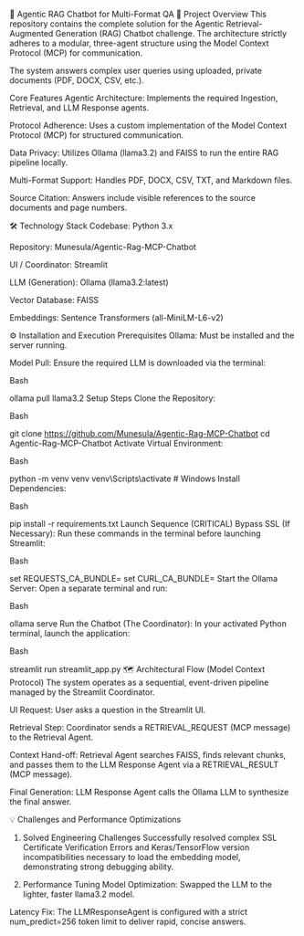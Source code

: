 🤖 Agentic RAG Chatbot for Multi-Format QA
🚀 Project Overview
This repository contains the complete solution for the Agentic Retrieval-Augmented Generation (RAG) Chatbot challenge. The architecture strictly adheres to a modular, three-agent structure using the Model Context Protocol (MCP) for communication.

The system answers complex user queries using uploaded, private documents (PDF, DOCX, CSV, etc.).

Core Features
Agentic Architecture: Implements the required Ingestion, Retrieval, and LLM Response agents.

Protocol Adherence: Uses a custom implementation of the Model Context Protocol (MCP) for structured communication.

Data Privacy: Utilizes Ollama (llama3.2) and FAISS to run the entire RAG pipeline locally.

Multi-Format Support: Handles PDF, DOCX, CSV, TXT, and Markdown files.

Source Citation: Answers include visible references to the source documents and page numbers.

🛠️ Technology Stack
Codebase: Python 3.x

Repository: Munesula/Agentic-Rag-MCP-Chatbot

UI / Coordinator: Streamlit

LLM (Generation): Ollama (llama3.2:latest)

Vector Database: FAISS

Embeddings: Sentence Transformers (all-MiniLM-L6-v2)

⚙️ Installation and Execution
Prerequisites
Ollama: Must be installed and the server running.

Model Pull: Ensure the required LLM is downloaded via the terminal:

Bash

ollama pull llama3.2
Setup Steps
Clone the Repository:

Bash

git clone https://github.com/Munesula/Agentic-Rag-MCP-Chatbot
cd Agentic-Rag-MCP-Chatbot
Activate Virtual Environment:

Bash

python -m venv venv
venv\Scripts\activate  # Windows
Install Dependencies:

Bash

pip install -r requirements.txt
Launch Sequence (CRITICAL)
Bypass SSL (If Necessary): Run these commands in the terminal before launching Streamlit:

Bash

set REQUESTS_CA_BUNDLE=
set CURL_CA_BUNDLE=
Start the Ollama Server: Open a separate terminal and run:

Bash

ollama serve
Run the Chatbot (The Coordinator): In your activated Python terminal, launch the application:

Bash

streamlit run streamlit_app.py
🗺️ Architectural Flow (Model Context Protocol)
The system operates as a sequential, event-driven pipeline managed by the Streamlit Coordinator.

UI Request: User asks a question in the Streamlit UI.

Retrieval Step: Coordinator sends a RETRIEVAL_REQUEST (MCP message) to the Retrieval Agent.

Context Hand-off: Retrieval Agent searches FAISS, finds relevant chunks, and passes them to the LLM Response Agent via a RETRIEVAL_RESULT (MCP message).

Final Generation: LLM Response Agent calls the Ollama LLM to synthesize the final answer.

💡 Challenges and Performance Optimizations
1. Solved Engineering Challenges
Successfully resolved complex SSL Certificate Verification Errors and Keras/TensorFlow version incompatibilities necessary to load the embedding model, demonstrating strong debugging ability.

2. Performance Tuning
Model Optimization: Swapped the LLM to the lighter, faster llama3.2 model.

Latency Fix: The LLMResponseAgent is configured with a strict num_predict=256 token limit to deliver rapid, concise answers.
